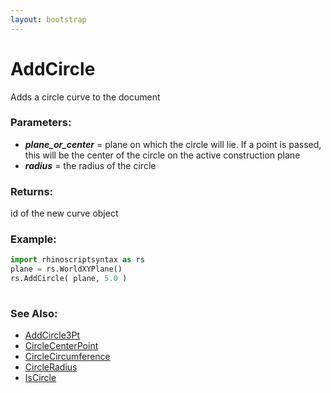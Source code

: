 ```yaml
---
layout: bootstrap
---
```


# AddCircle

Adds a circle curve to the document
          

### Parameters:

- ***plane_or_center*** = plane on which the circle will lie. If a point is
  passed, this will be the center of the circle on the active
  construction plane
- ***radius*** = the radius of the circle
        

### Returns:


id of the new curve object
        

### Example:

```python
import rhinoscriptsyntax as rs
plane = rs.WorldXYPlane()
rs.AddCircle( plane, 5.0 )
        
```

### See Also:

  - [AddCircle3Pt](curve-addcircle3pt.html)
  - [CircleCenterPoint](curve-circlecenterpoint.html)
  - [CircleCircumference](curve-circlecircumference.html)
  - [CircleRadius](curve-circleradius.html)
  - [IsCircle](curve-iscircle.html)
